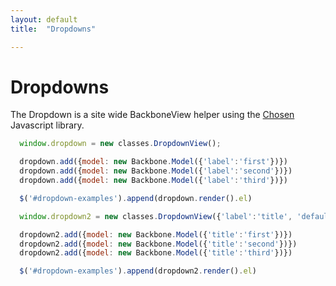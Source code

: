 ```yaml
---
layout: default
title:  "Dropdowns"

---
```


Dropdowns
======

The Dropdown is a site wide BackboneView helper using the [Chosen](http://harvesthq.github.io/chosen/) Javascript library.

<div id="dropdown-examples"></div>

<script>
$(function () {
  window.dropdown = new classes.DropdownView();

  dropdown.add({model: new Backbone.Model({'label':'first'})})
  dropdown.add({model: new Backbone.Model({'label':'second'})})
  dropdown.add({model: new Backbone.Model({'label':'third'})})

  $('#dropdown-examples').append(dropdown.render().el)

  window.dropdown2 = new classes.DropdownView({'label':'title', 'default_to':'third'});

  dropdown2.add({model: new Backbone.Model({'title':'first'})})
  dropdown2.add({model: new Backbone.Model({'title':'second'})})
  dropdown2.add({model: new Backbone.Model({'title':'third'})})

  $('#dropdown-examples').append(dropdown2.render().el)
})
</script>

~~~javascript
  window.dropdown = new classes.DropdownView();

  dropdown.add({model: new Backbone.Model({'label':'first'})})
  dropdown.add({model: new Backbone.Model({'label':'second'})})
  dropdown.add({model: new Backbone.Model({'label':'third'})})

  $('#dropdown-examples').append(dropdown.render().el)

  window.dropdown2 = new classes.DropdownView({'label':'title', 'default_to':'third'});

  dropdown2.add({model: new Backbone.Model({'title':'first'})})
  dropdown2.add({model: new Backbone.Model({'title':'second'})})
  dropdown2.add({model: new Backbone.Model({'title':'third'})})

  $('#dropdown-examples').append(dropdown2.render().el)
~~~